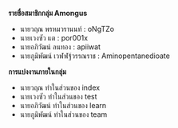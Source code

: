 **รายชื่อสมาชิกกลุ่ม Amongus**
  - นายวฤณ พรหมวรานนท์ : oNgTZo
  - นายเวงซัว แต : por001x
  - นายอภิวัฒน์ ลนทอง : apiiwat
  - นายภูมิพัฒน์ เวฬฬฐ์วรรณราช : Aminopentanedioate

**การแบ่งงานภายในกลุ่ม**
  - นายวฤณ ทำในส่วนของ index
  - นายเวงซัว ทำในส่วนของ test
  - นายอภิวัฒน์ ทำในส่วนของ learn
  - นายภูมิพัฒน์ ทำในส่วนของ team

